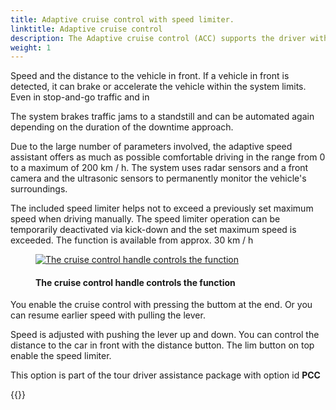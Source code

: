 ```yaml
---
title: Adaptive cruise control with speed limiter.
linktitle: Adaptive cruise control
description: The Adaptive cruise control (ACC) supports the driver within the system limits
weight: 1
---
```

<!-- markdownlint-disable MD033 -->

Speed ​​and the distance to the vehicle in front. If a vehicle in front is detected, it can brake or accelerate the vehicle within the system limits. Even in stop-and-go traffic and in

The system brakes traffic jams to a standstill and can be automated again depending on the duration of the downtime
approach.

Due to the large number of parameters involved, the adaptive speed assistant offers as much as possible
comfortable driving in the range from 0 to a maximum of 200 km / h. The system uses radar sensors and a front camera and the ultrasonic sensors to permanently monitor the vehicle's surroundings.

The included speed limiter helps not to exceed a previously set maximum speed when driving manually. The speed limiter operation can be temporarily deactivated via kick-down and the set maximum speed is exceeded. The function is available from approx. 30 km / h

<figure>
    <a href="https://media.electrichasgoneaudi.net/multimedia/models/e-tron/technology/drivingassistance/adaptivecruisecontrol/cruisecontrol.jpg">
        <img src="https://media.electrichasgoneaudi.net/multimedia/models/e-tron/technology/drivingassistance/adaptivecruisecontrol/cruisecontrols.jpg"
        alt="The cruise control handle controls the function" title="The cruise control handle controls the function">
    </a>
    <figcaption><h4>The cruise control handle controls the function</h4></figcaption>
</figure>

You enable the cruise control with pressing the buttom at the end. Or you can resume earlier speed with pulling the lever.

Speed is adjusted with pushing the lever up and down. You can control the distance to the car in front with the distance button.
The lim button on top enable the speed limiter.

This option is part of the tour driver assistance package with option id **PCC**

{{<children description="true" />}}
